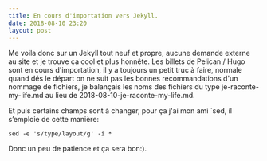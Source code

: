 ```yaml
---
title: En cours d'importation vers Jekyll.
date: 2018-08-10 23:20
layout: post
---
```


Me voila donc sur un Jekyll tout neuf et propre, aucune demande externe au site et je trouve ça cool et plus honnête. Les billets de Pelican / Hugo sont en cours d'importation, il y a toujours un petit truc à faire, normale quand dés le départ on ne suit pas les bonnes recommandations d'un nommage de fichiers, je balançais les noms des fichiers du type je-raconte-my-life.md au lieu de 2018-08-10-je-raconte-my-life.md.

Et puis certains champs sont à changer, pour ça j'ai mon ami `sed, il s’emploie de cette manière:

	sed -e 's/type/layout/g' -i *

Donc un peu de patience et ça sera bon:).

